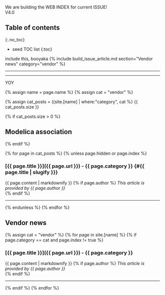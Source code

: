 We are building the WEB INDEX for current ISSUE!  
V4.0

## Table of contents
{:.no_toc}

* seed TOC list
{:toc}

include this, booyaka
{% include build_issue_article.md section="Vendor news" category="vendor" %}

***

***

YOY

{% assign name = page.name %}
{% assign cat = "vendor" %}

{% assign cat_posts = ((site.[name] | where:"category", cat %}
{{ cat_posts.size }}

{% if cat_posts.size > 0 %}
## Modelica association
{% endif %}

{% for page in cat_posts %}
{% unless page.hidden or page.index %}
### [{{ page.title }}]({{ page.url }}) - {{ page.category }} {#{{ page.title | slugify }}}
{{ page.content | markdownify }}
{% if page.author %}
*This article is provided by {{ page.author }}*  
{% endif %}

***

{% endunless %}
{% endfor %}

## Vendor news
{% assign cat = "vendor" %}
{% for page in site.[name] %}
{% if page.category == cat and page.index != true %}
### [{{ page.title }}]({{ page.url }}) - {{ page.category }}
{{ page.content | markdownify }}
{% if page.author %}
*This article is provided by {{ page.author }}*  
{% endif %}

***

{% endif %}
{% endfor %}
